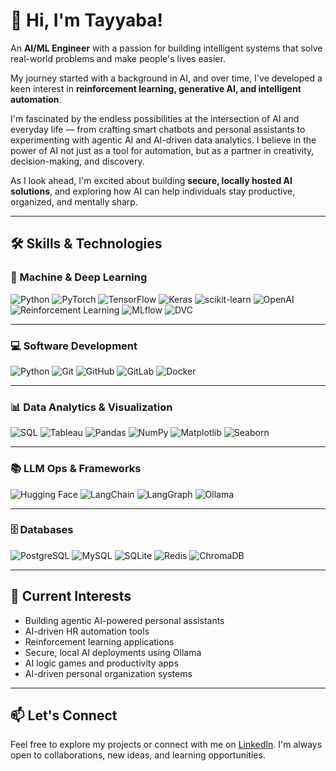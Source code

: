 # 👋 Hi, I'm Tayyaba!

An **AI/ML Engineer** with a passion for building intelligent systems that solve real-world problems and make people's lives easier.  

My journey started with a background in AI, and over time, I've developed a keen interest in **reinforcement learning, generative AI, and intelligent automation**.  

I'm fascinated by the endless possibilities at the intersection of AI and everyday life — from crafting smart chatbots and personal assistants to experimenting with agentic AI and AI-driven data analytics. I believe in the power of AI not just as a tool for automation, but as a partner in creativity, decision-making, and discovery.

As I look ahead, I'm excited about building **secure, locally hosted AI solutions**, and exploring how AI can help individuals stay productive, organized, and mentally sharp.

---

## 🛠️ Skills & Technologies

### 🚀 Machine & Deep Learning
![Python](https://img.shields.io/badge/Python-3776AB?style=for-the-badge&logo=python&logoColor=white)
![PyTorch](https://img.shields.io/badge/PyTorch-EE4C2C?style=for-the-badge&logo=pytorch&logoColor=white)
![TensorFlow](https://img.shields.io/badge/TensorFlow-FF6F00?style=for-the-badge&logo=tensorflow&logoColor=white)
![Keras](https://img.shields.io/badge/Keras-D00000?style=for-the-badge&logo=keras&logoColor=white)
![scikit-learn](https://img.shields.io/badge/scikit--learn-F7931E?style=for-the-badge&logo=scikit-learn&logoColor=white)
![OpenAI](https://img.shields.io/badge/OpenAI-412991?style=for-the-badge&logo=openai&logoColor=white)
![Reinforcement Learning](https://img.shields.io/badge/Reinforcement%20Learning-006400?style=for-the-badge&logo=github&logoColor=white)
![MLflow](https://img.shields.io/badge/MLflow-0194E2?style=for-the-badge&logo=mlflow&logoColor=white)
![DVC](https://img.shields.io/badge/DVC-945DD6?style=for-the-badge&logo=dvc&logoColor=white)

---

### 💻 Software Development
![Python](https://img.shields.io/badge/Python-3776AB?style=for-the-badge&logo=python&logoColor=white)
![Git](https://img.shields.io/badge/Git-F05032?style=for-the-badge&logo=git&logoColor=white)
![GitHub](https://img.shields.io/badge/GitHub-181717?style=for-the-badge&logo=github&logoColor=white)
![GitLab](https://img.shields.io/badge/GitLab-FC6D26?style=for-the-badge&logo=gitlab&logoColor=white)
![Docker](https://img.shields.io/badge/Docker-2496ED?style=for-the-badge&logo=docker&logoColor=white)

---

### 📊 Data Analytics & Visualization
![SQL](https://img.shields.io/badge/SQL-4479A1?style=for-the-badge&logo=mysql&logoColor=white)
![Tableau](https://img.shields.io/badge/Tableau-E97627?style=for-the-badge&logo=tableau&logoColor=white)
![Pandas](https://img.shields.io/badge/Pandas-150458?style=for-the-badge&logo=pandas&logoColor=white)
![NumPy](https://img.shields.io/badge/NumPy-013243?style=for-the-badge&logo=numpy&logoColor=white)
![Matplotlib](https://img.shields.io/badge/Matplotlib-11557C?style=for-the-badge&logo=python&logoColor=white)
![Seaborn](https://img.shields.io/badge/Seaborn-17BEBB?style=for-the-badge&logo=python&logoColor=white)

---

### 📚 LLM Ops & Frameworks
![Hugging Face](https://img.shields.io/badge/HuggingFace-FFCA28?style=for-the-badge&logo=huggingface&logoColor=black)
![LangChain](https://img.shields.io/badge/LangChain-1A8CD8?style=for-the-badge&logo=langchain&logoColor=white)
![LangGraph](https://img.shields.io/badge/LangGraph-8E44AD?style=for-the-badge&logo=langgraph&logoColor=white)
![Ollama](https://img.shields.io/badge/Ollama-4A90E2?style=for-the-badge&logo=ollama&logoColor=white)

---

### 🗄️ Databases
![PostgreSQL](https://img.shields.io/badge/PostgreSQL-336791?style=for-the-badge&logo=postgresql&logoColor=white)
![MySQL](https://img.shields.io/badge/MySQL-4479A1?style=for-the-badge&logo=mysql&logoColor=white)
![SQLite](https://img.shields.io/badge/SQLite-003B57?style=for-the-badge&logo=sqlite&logoColor=white)
![Redis](https://img.shields.io/badge/Redis-DC382D?style=for-the-badge&logo=redis&logoColor=white)
![ChromaDB](https://img.shields.io/badge/ChromaDB-7B68EE?style=for-the-badge&logo=database&logoColor=white)

---

## 🚀 Current Interests

- Building agentic AI-powered personal assistants  
- AI-driven HR automation tools  
- Reinforcement learning applications  
- Secure, local AI deployments using Ollama  
- AI logic games and productivity apps  
- AI-driven personal organization systems  

---

## 📫 Let's Connect

Feel free to explore my projects or connect with me on [LinkedIn](https://www.linkedin.com/in/tayyaba-rizwan-3b0400248/). I'm always open to collaborations, new ideas, and learning opportunities.
